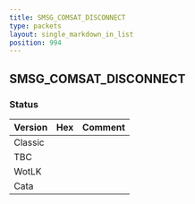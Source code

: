 ```yaml
---
title: SMSG_COMSAT_DISCONNECT
type: packets
layout: single_markdown_in_list
position: 994
---
```


## SMSG_COMSAT_DISCONNECT

### Status

Version | Hex | Comment
---------- | ---------- | ---------- 
Classic |  |  
TBC |  |  
WotLK |  |  
Cata |  |  
